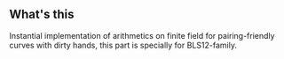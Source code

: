 ## What's this

Instantial implementation of arithmetics on finite field for pairing-friendly curves with dirty hands, this part is specially for BLS12-family.